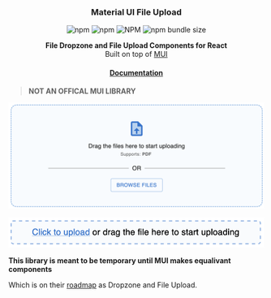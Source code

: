<div align="center">
    <h3>Material UI File Upload</h3>
    <img alt="npm" src="https://img.shields.io/npm/v/mui-file-upload"/>
    <img alt="npm" src="https://img.shields.io/npm/dt/mui-file-upload"/>
    <img alt="NPM" src="https://img.shields.io/npm/l/mui-file-upload"/>
    <img alt="npm bundle size" src="https://img.shields.io/bundlephobia/min/mui-file-upload"/>
    <p><b>File Dropzone and File Upload Components for React</b><br/>Built on top of <a href="https://mui.com">MUI</a></p>
    <h4><a href="https://nicholasmata.github.io/mui-file-upload">Documentation</a></h4>
</div>

> **NOT AN OFFICAL MUI LIBRARY**

![Multi File Upload Screenshot](./sample_pics/FileDropzone.png)

![Single File Upload  Screenshot](./sample_pics/FileDropzone%20Input.png)

**This library is meant to be temporary until MUI makes equalivant components**

Which is on their [roadmap](https://mui.com/material-ui/discover-more/roadmap/) as Dropzone and File Upload.
